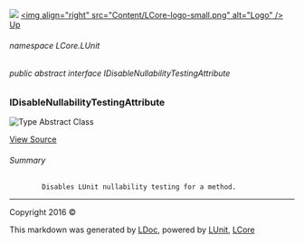 ![](Content/LCore-banner-small.png "")
[&lt;img align=&quot;right&quot; src=&quot;Content/LCore-logo-small.png&quot; alt=&quot;Logo&quot; /&gt;](../README.md)
[Up](docs/L.md)

###### namespace LCore.LUnit

###### public abstract interface IDisableNullabilityTestingAttribute

### IDisableNullabilityTestingAttribute

 ![Type Abstract Class](http://b.repl.ca/v1/Type-Abstract%20Class-blue.png "")



[View Source](LUnit/Attributes/Interfaces/IDisableNullabilityTestingAttribute.cs#L)

###### Summary

            Disables LUnit nullability testing for a method.
            



---

Copyright 2016 &copy; [](../README.md) [](../TableOfContents.md)

This markdown was generated by [LDoc](https://github.com/CodeSingularity/LDoc), powered by [LUnit](https://github.com/CodeSingularity/LUnit), [LCore](https://github.com/CodeSingularity/LCore)
